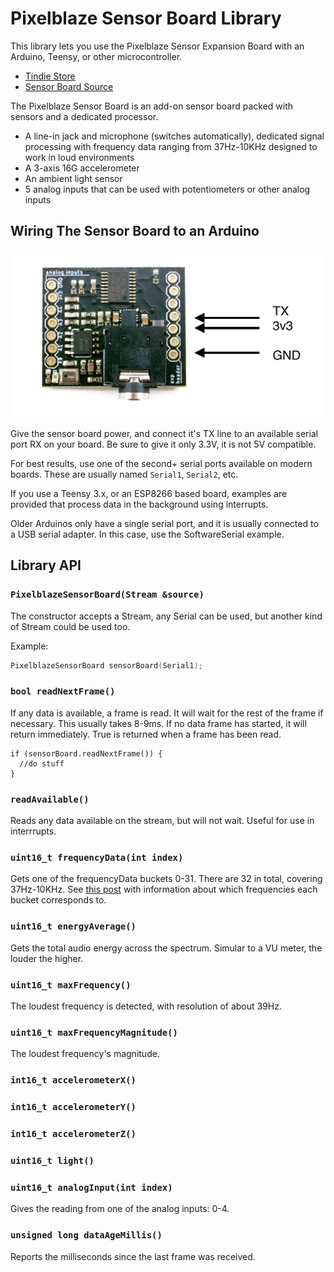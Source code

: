 Pixelblaze Sensor Board Library
=======================================

This library lets you use the Pixelblaze Sensor Expansion Board with an Arduino, Teensy, or other microcontroller.

* [Tindie Store](https://www.tindie.com/products/electromage/electromage-pixelblaze-sensor-expansion-board/)
* [Sensor Board Source](https://github.com/simap/pixelblaze_sensor_board)

The Pixelblaze Sensor Board is an add-on sensor board packed with sensors and a dedicated processor.

* A line-in jack and microphone (switches automatically), dedicated signal processing with frequency data ranging from 37Hz-10KHz designed to work in loud environments
* A 3-axis 16G accelerometer
* An ambient light sensor
* 5 analog inputs that can be used with potentiometers or other analog inputs

## Wiring The Sensor Board to an Arduino

![](connections.jpg)

Give the sensor board power, and connect it's TX line to an available serial port RX on your board. Be sure to give it only 3.3V, it is not 5V compatible.

For best results, use one of the second+ serial ports available on modern boards. These are usually named `Serial1`, `Serial2`, etc.

If you use a Teensy 3.x, or an ESP8266 based board, examples are provided that process data in the background using interrupts.

Older Arduinos only have a single serial port, and it is usually connected to a USB serial adapter. In this case, use the SoftwareSerial example.

## Library API

### `PixelblazeSensorBoard(Stream &source)`
The constructor accepts a Stream, any Serial can be used, but another kind of Stream could be used too.

Example:

```c++
PixelblazeSensorBoard sensorBoard(Serial1);
```

### `bool readNextFrame()`

If any data is available, a frame is read. It will wait for the rest of the frame if necessary. This usually takes 8-9ms. If no data frame has started, it will return immediately. True is returned when a frame has been read.

```
if (sensorBoard.readNextFrame()) {
  //do stuff
}
```

### `readAvailable()`
Reads any data available on the stream, but will not wait. Useful for use in interrrupts. 

### `uint16_t frequencyData(int index)`
Gets one of the frequencyData buckets 0-31. There are 32 in total, covering 37Hz-10KHz. See [this post](https://forum.electromage.com/t/frequency-buckets/40/2?u=wizard) with information about which frequencies each bucket corresponds to.

### `uint16_t energyAverage()`
Gets the total audio energy across the spectrum. Simular to a VU meter, the louder the higher.

### `uint16_t maxFrequency()`
The loudest frequency is detected, with resolution of about 39Hz. 

### `uint16_t maxFrequencyMagnitude()`
The loudest frequency's magnitude.

### `int16_t accelerometerX()`
### `int16_t accelerometerY()`
### `int16_t accelerometerZ()`
### `uint16_t light()`
### `uint16_t analogInput(int index)`
Gives the reading from one of the analog inputs: 0-4. 

### `unsigned long dataAgeMillis()`
Reports the milliseconds since the last frame was received.


